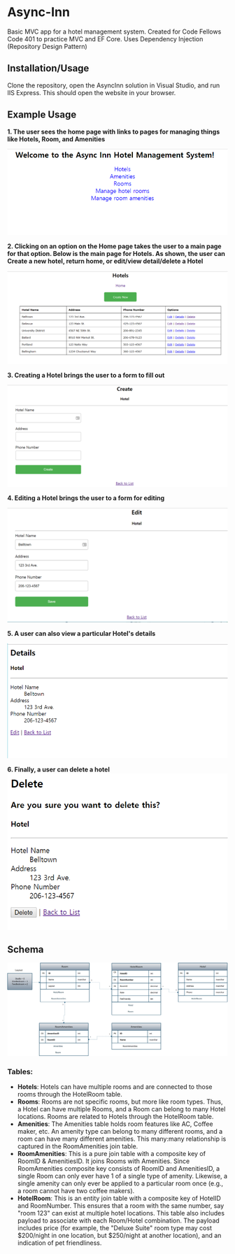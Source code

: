 # Async-Inn
Basic MVC app for a hotel management system. Created for Code Fellows Code 401 to practice MVC and EF Core. Uses Dependency Injection (Repository Design Pattern)

## Installation/Usage
Clone the repository, open the AsyncInn solution in Visual Studio, and run IIS Express. This should open the website in your browser.

## Example Usage
**1. The user sees the home page with links to pages for managing things like Hotels, Room, and Amenities**

![index](/assets/Home.PNG)

**2. Clicking on an option on the Home page takes the user to a main page for that option.
Below is the main page for Hotels. As shown, the user can Create a new hotel, return home, or edit/view detail/delete a Hotel**

![hotel-main](/assets/Hotel.PNG)

**3. Creating a Hotel brings the user to a form to fill out**

![hotel-create](/assets/CreateHotel.PNG)

**4. Editing a Hotel brings the user to a form for editing**

![hotel-edit](/assets/EditHotel.PNG)

**5. A user can also view a particular Hotel's details**

![hotel-detail](/assets/HotelDetail.PNG)

**6. Finally, a user can delete a hotel**
![hotel-delete](/assets/DeleteHotel.PNG)


## Schema
![schema](assets/SchemaAsyncInn.png)

### Tables:
  * **Hotels**: Hotels can have multiple rooms and are connected to those rooms through the HotelRoom table.
  * **Rooms**: Rooms are not specific rooms, but more like room types. Thus, a Hotel can have multiple Rooms, and a Room can
  belong to many Hotel locations. Rooms are related to Hotels through the HotelRoom table.
  * **Amenities**: The Amenities table holds room features like AC, Coffee maker, etc. An amenity type can belong to many different
  rooms, and a room can have many different amenities. This many:many relationship is captured in the RoomAmenities join table.
  * **RoomAmenities**: This is a pure join table with a composite key of RoomID & AmenitiesID. It joins Rooms with Amenities. Since RoomAmenities composite key consists of RoomID and AmenitiesID, a single Room can only ever have 1 of a single type of amenity. Likewise, a single amenity can only ever be applied to a particular room once (e.g., a room cannot have two coffee makers).
  * **HotelRoom**: This is an entity join table with a composite key of HotelID and RoomNumber. This ensures that a room with the same number, say "room 123" can exist at multiple hotel locations. This table also includes payload to associate with each Room/Hotel combination. The payload includes price (for example, the "Deluxe Suite" room type may cost $200/night in one location, but $250/night at another location), and an indication of pet friendliness.
